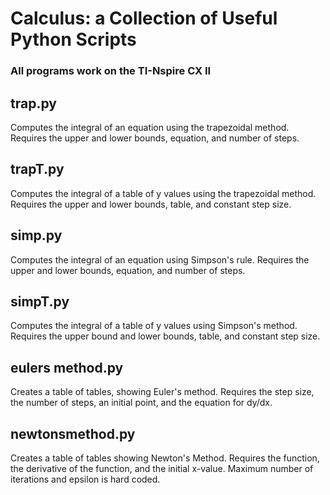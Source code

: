 # Calculus: a Collection of Useful Python Scripts
### All programs work on the TI-Nspire CX II
## trap.py 
Computes the integral of an equation using the trapezoidal method. Requires the upper and lower bounds, equation, and number of steps. 
## trapT.py
Computes the integral of a table of y values using the trapezoidal method. Requires the upper and lower bounds, table, and constant step size. 
## simp.py
Computes the integral of an equation using Simpson's rule. Requires the upper and lower bounds, equation, and number of steps.  
## simpT.py
Computes the integral of a table of y values using Simpson's method. Requires the upper bound and lower bounds, table, and constant step size. 
## eulers method.py
Creates a table of tables, showing Euler's method. Requires the step size, the number of steps, an initial point, and the equation for dy/dx.
## newtonsmethod.py
Creates a table of tables showing Newton's Method. Requires the function, the derivative of the function, and the initial x-value. Maximum number of iterations and epsilon is hard coded.
